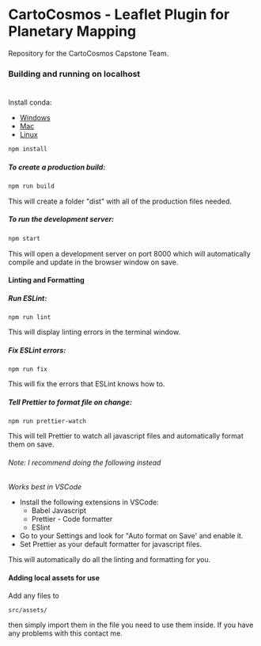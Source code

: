 # CartoCosmos - Leaflet Plugin for Planetary Mapping

Repository for the CartoCosmos Capstone Team.

### Building and running on localhost
#

Install conda:
* [Windows](https://docs.conda.io/projects/conda/en/latest/user-guide/install/windows.html) 
* [Mac](https://docs.conda.io/projects/conda/en/latest/user-guide/install/macos.html)
* [Linux](https://docs.conda.io/projects/conda/en/latest/user-guide/install/macos.html)



```sh
npm install
```

##### To create a production build:

```sh
npm run build
```

This will create a folder "dist" with all of the production files needed.

##### To run the development server:

```sh
npm start
```

This will open a development server on port 8000 which will automatically compile and update in the browser window on save.

#### Linting and Formatting

##### Run ESLint:

```
npm run lint
```

This will display linting errors in the terminal window.

##### Fix ESLint errors:

```
npm run fix
```

This will fix the errors that ESLint knows how to.

##### Tell Prettier to format file on change:

```
npm run prettier-watch
```

This will tell Prettier to watch all javascript files and automatically format them on save.

###### Note: I recommend doing the following instead

_Works best in VSCode_

- Install the following extensions in VSCode:
  - Babel Javascript
  - Prettier - Code formatter
  - ESlint
- Go to your Settings and look for "Auto format on Save' and enable it.
- Set Prettier as your default formatter for javascript files.

This will automatically do all the linting and formatting for you.

#### Adding local assets for use

Add any files to

```
src/assets/
```

then simply import them in the file you need to use them inside. If you have any problems with this contact me.
